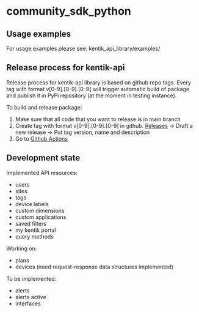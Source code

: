 # community_sdk_python

## Usage examples

For usage examples please see: kentik_api_library/examples/

## Release process for kentik-api

Release process for kentik-api library is based on github repo tags. Every tag with format v[0-9].[0-9].[0-9] will trigger automatic build of package and publish it in PyPi repository (at the moment in testing instance).

To build and release package:
1. Make sure that all code that you want to release is in main branch
1. Create tag with format v[0-9].[0-9].[0-9] in github. [Releases](https://github.com/kentik/community_sdk_python/releases) -> Draft a new release -> Put tag version, name and description
1. Go to [Github Actions](https://github.com/kentik/community_sdk_python/actions)


## Development state

Implemented API resources:
- users
- sites
- tags
- device labels
- custom dimensions
- custom applications
- saved filters
- my kentik portal
- query methods

Working on:
- plans
- devices (need request-response data structures implemented)

To be implemented:
- alerts
- alerts active
- interfaces
